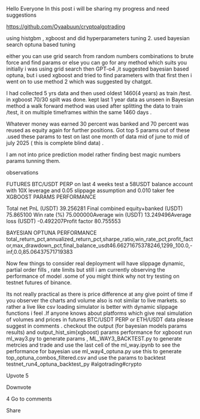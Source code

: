 Hello Everyone In this post i will be sharing my progress and need suggestions

https://github.com/Oyaabuun/cryptoalgotrading

using histgbm , xgboost and did hyperparameters tuning 2. used bayesian search optuna based tuning

either you can use grid search from random numbers combinations to brute force and find params or else you can go for any method which suits you initially i was using grid search then GPT-o4 ,it suggested bayesian based optuna, but i used xgboost and tried to find parameters with that first then i went on to use method 2 which was suggested by chatgpt.

I had collected 5 yrs data and then used oldest 1460(4 years) as train /test. in xgboost 70/30 spilt was done. kept last 1 year data as unseen in Bayesian method a walk forward method was used after splitting the data to train /test, it on multiple timeframes within the same 1460 days .

Whatever money was earned 30 percent was banked and 70 percent was reused as equity again for further positions. Got top 5 params out of these .used these params to test on last one month of data mid of june to mid of july 2025 ( this is complete blind data) .

I am not into price prediction model rather finding best magic numbers params tunning them.

observations

FUTURES BTC/USDT PERP on last 4 weeks test a 58USDT balance account with 10X leverage and 0.05 slippage assumption and 0.010 taker fee XGBOOST PARAMS PERFORMANCE

Total net PnL (USDT)          39.256281 Final combined equity+banked (USDT)  75.865100 Win rate (%)              75.000000Average win (USDT)           13.249496Average loss (USDT)          -0.492207Profit factor             80.755553

BAYESIAN OPTUNA PERFORMANCE total_return_pct,annualized_return_pct,sharpe_ratio,win_rate_pct,profit_factor,max_drawdown_pct,final_balance_usdt46.66271675378246,1299,,100.0,-inf,0.0,85.06437571719383

Now few things to consider real deployment will have slippage dynamic, partial order fills , rate limits but still i am currently observing the performance of model .some of you might think why not try testing on testnet futures of binance.

Its not really practical as there is price difference at any give point of time if you observer the charts and volume also is not similar to live markets. so rather a live like csv loading simulator is better with dynamic slippage functions i feel .If anyone knows about platforms which give real simulation of volumes and prices in futures BTC/USDT PERP or ETH/USDT data please suggest in comments . checkout the output (for bayesian models params results) and output_hist_sim(xgboost) params performance for xgboost run ml_way3.py to generate params , ML_WAY3_BACKTEST.py to generate metrcies and trade and use the last cell of the ml_way.ipynb to see the performance for bayesian use ml_way4_optuna.py use this to generate top_optuna_combos_filtered.csv and use the params to backtest testnet_run4_optuna_backtest_py #algotrading#crypto


Upvote
5

Downvote

4
Go to comments


Share
